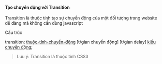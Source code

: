 #### Tạo chuyển động với Transition

Transition là thuộc tính tạo sự chuyển động của một đối tượng trong website dể dàng mà không cần dùng javascript

Cấu trúc 

transition: [thuộc-tính-chuyển-động](https://www.w3.org/TR/css3-transitions/#animatable-properties)  [t/gian chuyển động]  [t/gian delay]  [kiểu chuyển động](https://developer.mozilla.org/en-US/docs/Web/CSS/timing-function);


>Luu ý: Transition là thuộc tính CSS3

